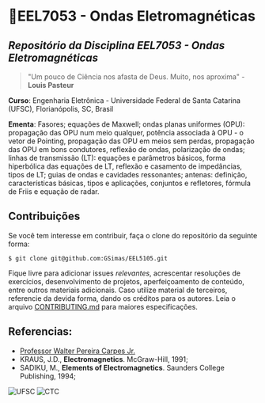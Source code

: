 # 📡EEL7053 - Ondas Eletromagnéticas

## ***Repositório da Disciplina EEL7053 - Ondas Eletromagnéticas***

> "Um pouco de Ciência nos afasta de Deus. Muito, nos aproxima" - **Louis Pasteur**

**Curso**: Engenharia Eletrônica - Universidade Federal de Santa Catarina (UFSC), Florianópolis, SC, Brasil

**Ementa**: Fasores; equações de Maxwell; ondas planas uniformes (OPU): propagação das OPU num meio qualquer, potência associada à OPU - o vetor de Pointing, propagação das OPU em meios sem perdas, propagação das OPU em bons condutores, reflexão de ondas, polarização de ondas; linhas de transmissão (LT): equações e parâmetros básicos, forma hiperbólica das equações de LT, reflexão e casamento de impedâncias, tipos de LT; guias de ondas e cavidades ressonantes; antenas: definição, características básicas, tipos e aplicações, conjuntos e refletores, fórmula de Friis e equação de radar.

## **Contribuições**

Se você tem interesse em contribuir, faça o clone do repositório da seguinte forma:

```
$ git clone git@github.com:GSimas/EEL5105.git
```

Fique livre para adicionar issues *relevantes*, acrescentar resoluções de exercícios, desenvolvimento de projetos, aperfeiçoamento de conteúdo, entre outros materiais adicionais. Caso utilize material de terceiros, referencie da devida forma, dando os créditos para os autores.
Leia o arquivo [CONTRIBUTING.md](https://github.com/GSimas/EEL5105/blob/master/CONTRIBUTING.md) para maiores especificações.

## Referencias:

- [Professor Walter Pereira Carpes Jr.](http://ufsc.academia.edu/WalterCarpes)
- KRAUS, J.D., **Electromagnetics**. McGraw-Hill, 1991;
- SADIKU, M., **Elements of Electromagnetics**. Saunders College Publishing, 1994;

![UFSC](http://laship.ufsc.br/site/wp-content/themes/emc_completo/resource/img/filiacoes/brasao_UFSC_vertical_sigla.png) ![CTC](http://tisc.com.br/wp-content/uploads/ctcufsc.gif)
